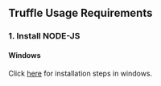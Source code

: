 ## Truffle Usage Requirements

### 1. Install NODE-JS

#### Windows

Click [here](https://www.wikihow.com/Install-Node.Js-on-Windows) for installation steps in windows.


